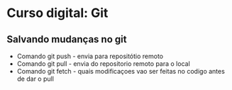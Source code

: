 # Curso digital: Git

## Salvando mudanças no git

* Comando git push - envia para repositótio remoto
* Comando git pull -  envia do repositorio remoto para o local
* Comando git fetch - quais modificaçoes vao ser feitas no codigo antes de dar o pull
